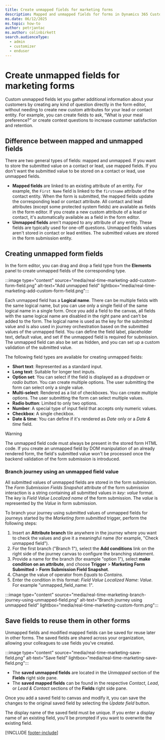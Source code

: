 ```yaml
---
title: Create unmapped fields for marketing forms
description: Mapped and unmapped fields for forms in Dynamics 365 Customer Insights - Journeys.
ms.date: 06/12/2025
ms.topic: how-to
author: petrjantac
ms.author: colinbirkett
search.audienceType: 
  - admin
  - customizer
  - enduser
---
```


# Create unmapped fields for marketing forms

Custom unmapped fields let you gather additional information about your customers by creating any kind of question directly in the form editor, without needing to create new custom attributes for your lead or contact entity. For example, you can create fields to ask, “What is your meal preference?” or create contest questions to increase customer satisfaction and retention.

## Difference between mapped and unmapped fields

There are two general types of fields: mapped and unmapped. If you want to store the submitted value on a contact or lead, use mapped fields. If you don't want the submitted value to be stored on a contact or lead, use unmapped fields.

- **Mapped fields** are linked to an existing attribute of an entity. For example, the `First Name` field is linked to the `firstname` attribute of the contact entity. When the form is submitted, the mapped fields update the corresponding lead or contact attribute. All contact and lead attributes (except some protected system fields) are available as fields in the form editor. If you create a new custom attribute of a lead or contact, it's automatically available as a field in the form editor.
- **Unmapped fields** aren't mapped to any attribute of any entity. These fields are typically used for one-off questions. Unmapped fields values aren't stored in contact or lead entities. The submitted values are stored in the form submission entity.

## Creating unmapped form fields

In the form editor, you can drag and drop a field type from the **Elements** panel to create unmapped fields of the corresponding type.

:::image type="content" source="media/real-time-marketing-add-custom-form-field.png" alt-text="Add unmapped field" lightbox="media/real-time-marketing-add-custom-form-field.png":::

Each unmapped field has a **Logical name**. There can be multiple fields with the same logical name, but you can use only a single field of the same logical name in a single form. Once you add a field to the canvas, all fields with the same logical name are disabled in the right pane and can’t be added to the form. The logical name is used as the key for the submitted value and is also used in journey orchestration based on the submitted values of the unmapped field. You can define the field label, placeholder text, default value, and set if the unmapped field is required for submission. The unmapped field can also be set as hidden, and you can set up a custom validation of the submitted value.

The following field types are available for creating unmapped fields:

- **Short text**: Represented as a standard input.
- **Long text**: Suitable for longer text inputs.
- **Option set**: You can select if the field is displayed as a *dropdown* or *radio button*. You can create multiple options. The user submitting the form can select only a single value.
- **Multi-select**: Rendered as a list of checkboxes. You can create multiple options. The user submitting the form can select multiple values.
- **Radio button**: Limited to only two options.
- **Number**: A special type of input field that accepts only numeric values.
- **Checkbox**: A single checkbox.
- **Date & time**: You can define if it's rendered as *Date* only or a *Date & time* field.

> [!WARNING]
> The unmapped field code must always be present in the stored form HTML code. If you create an unmapped field by DOM manipulation of an already rendered form, the field's submitted value won't be processed once the backend validation of the form submission is introduced.

### Branch journey using an unmapped field value

All submitted values of unmapped fields are stored in the form submission. The *Form Submission Fields Snapshot* attribute of the form submission interaction is a string containing all submitted values in *key: value* format. The *key* is *Field Value Localized name* of the form submission. The *value* is represented by the *Value* in form submission.

To branch your journey using submitted values of unmapped fields for journeys started by the *Marketing form submitted* trigger, perform the following steps:

1. Insert an **Attribute branch** tile anywhere in the journey where you want to check the values and give it a meaningful name (for example, "Check unmapped field").
1. For the first branch ("Branch 1"), select the **Add conditions** link on the right side of the journey canvas to configure the branching statement.
1. Provide a name for the branch (for example "option 1"), select **make condition on an attribute**, and choose **Trigger** > **Marketing Form Submitted** > **Form Submission Field Snapshot**.
1. Change the value of operator from *Equals* to *Contains*.
1. Enter the condition in this format: *Field Value Localized Name*: *Value*. For example "unmapped_field_name: 1".

:::image type="content" source="media/real-time-marketing-branch-journey-using-unmapped-field.png" alt-text="Branch journey using unmapped field" lightbox="media/real-time-marketing-custom-form.png":::

## Save fields to reuse them in other forms

Unmapped fields and modified mapped fields can be saved for reuse later in other forms. The saved fields are shared across your organization, allowing your colleagues to use fields you've created.

:::image type="content" source="media/real-time-marketing-save-field.png" alt-text="Save field" lightbox="media/real-time-marketing-save-field.png":::

- The **saved unmapped fields** are located in the *Unmapped* section of the **Fields** right side pane.
- The **saved mapped fields** can be found in the respective *Contact*, *Lead*, or *Lead & Contact* sections of the **Fields** right side pane.

Once you add a saved field to canvas and modify it, you can save the changes to the original saved field by selecting the *Update field* button.

The display name of the saved field must be unique. If you enter a display name of an existing field, you'll be prompted if you want to overwrite the existing field.

[!INCLUDE [footer-include](./includes/footer-banner.md)]

